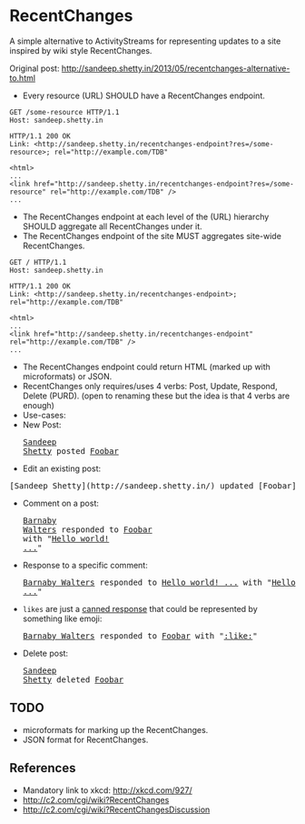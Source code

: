 # RecentChanges

A simple alternative to ActivityStreams for representing updates to a site inspired by wiki style RecentChanges.

Original post: http://sandeep.shetty.in/2013/05/recentchanges-alternative-to.html

* Every resource (URL) SHOULD have a RecentChanges endpoint.

```http
GET /some-resource HTTP/1.1
Host: sandeep.shetty.in
```
```http
HTTP/1.1 200 OK
Link: <http://sandeep.shetty.in/recentchanges-endpoint?res=/some-resource>; rel="http://example.com/TDB"

<html>
...
<link href="http://sandeep.shetty.in/recentchanges-endpoint?res=/some-resource" rel="http://example.com/TDB" />
...
```
* The RecentChanges endpoint at each level of the (URL) hierarchy SHOULD aggregate all RecentChanges under it.
* The RecentChanges endpoint of the site MUST aggregates site-wide RecentChanges.

```http
GET / HTTP/1.1
Host: sandeep.shetty.in
```
```http
HTTP/1.1 200 OK
Link: <http://sandeep.shetty.in/recentchanges-endpoint>; rel="http://example.com/TDB"

<html>
...
<link href="http://sandeep.shetty.in/recentchanges-endpoint" rel="http://example.com/TDB" />
...
```
* The RecentChanges endpoint could return HTML (marked up with microformats) or JSON.
* RecentChanges only requires/uses 4 verbs: Post, Update, Respond, Delete (PURD). (open to renaming these but the idea is that 4 verbs are enough)
* Use-cases:
 * New Post: <pre>[Sandeep Shetty](http://sandeep.shetty.in/) posted [Foobar](http://example.com/foobar)</pre>
 * Edit an existing post: 
<pre>[Sandeep Shetty](http://sandeep.shetty.in/) updated [Foobar](http://example.com/foobar) with http://example.com/diff/v1-vs-v2 </pre>
 * Comment on a post: <pre>[Barnaby Walters](http://waterpigs.co.uk/) responded to [Foobar](http://example.com/foobar) with "[Hello world! ...](http://example.com/comment/22)"</pre>
 * Response to a specific comment: <pre>[Barnaby Walters](http://waterpigs.co.uk/) responded to [Hello world! ...](http://example.com/comment/22) with "[Hello world again! ...](http://example.com/comment/222)"</pre>
 * `likes` are just a [canned response](http://sandeep.shetty.in/2012/10/facebooks-like-is-just-canned-response.html) that could be represented by something like emoji: <pre>[Barnaby Walters](http://waterpigs.co.uk/) responded to [Foobar](http://example.com/foobar) with "[:like:](http://example.com/comment/2222)"</pre>
 * Delete post: <pre>[Sandeep Shetty](http://sandeep.shetty.in/) deleted [Foobar](http://example.com/foobar)</pre>


## TODO
* microformats for marking up the RecentChanges.
* JSON format for RecentChanges.


## References
* Mandatory link to xkcd: http://xkcd.com/927/
* http://c2.com/cgi/wiki?RecentChanges
* http://c2.com/cgi/wiki?RecentChangesDiscussion
